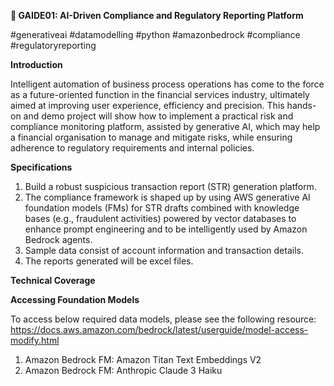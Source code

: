 **🌊 GAIDE01: AI-Driven Compliance and Regulatory Reporting Platform**

#generativeai #datamodelling #python #amazonbedrock #compliance #regulatoryreporting

**Introduction**

Intelligent automation of business process operations has come to the force as a future-oriented function in the financial services industry, ultimately aimed at improving user experience, efficiency and precision. This hands-on and demo project will show how to implement a practical risk and compliance monitoring platform, assisted by generative AI, which may help a financial organisation to manage and mitigate risks, while ensuring adherence to regulatory requirements and internal policies.


**Specifications**

1. Build a robust suspicious transaction report (STR) generation platform.
2. The compliance framework is shaped up by using AWS generative AI foundation models (FMs) for STR drafts combined with knowledge bases (e.g., fraudulent activities) powered by vector databases to enhance prompt engineering and to be intelligently used by Amazon Bedrock agents.
3. Sample data consist of account information and transaction details.
4. The reports generated will be excel files.


**Technical Coverage**



**Accessing Foundation Models**

To access below required data models, please see the following resource: https://docs.aws.amazon.com/bedrock/latest/userguide/model-access-modify.html
1. Amazon Bedrock FM: Amazon Titan Text Embeddings V2
2. Amazon Bedrock FM: Anthropic Claude 3 Haiku
